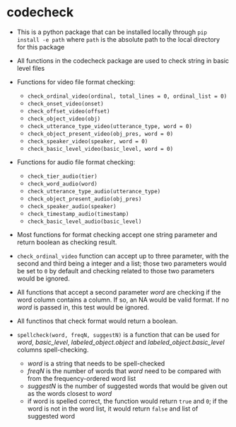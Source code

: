 # codecheck

- This is a python package that can be installed locally through `pip install -e path` where `path` is the absolute path to the local directory for this package

- All functions in the codecheck package are used to check string in basic level files

- Functions for video file format checking:
  - `check_ordinal_video(ordinal, total_lines = 0, ordinal_list = 0)`
  - `check_onset_video(onset)`
  - `check_offset_video(offset)`
  - `check_object_video(obj)`
  - `check_utterance_type_video(utterance_type, word = 0)`
  - `check_object_present_video(obj_pres, word = 0)`
  - `check_speaker_video(speaker, word = 0)`
  - `check_basic_level_video(basic_level, word = 0)`
  
- Functions for audio file format checking:
  - `check_tier_audio(tier)`
  - `check_word_audio(word)`
  - `check_utterance_type_audio(utterance_type)`
  - `check_object_present_audio(obj_pres)`
  - `check_speaker_audio(speaker)`
  - `check_timestamp_audio(timestamp)`
  - `check_basic_level_audio(basic_level)`

- Most functions for format checking accept one string parameter and return boolean as checking result.

- `check_ordinal_video` function can accept up to three parameter, with the second and third being a integer and a list; those two parameters would be set to `0` by default and checking related to those two parameters would be ignored. 

- All functions that accept a second parameter *word* are checking if the word column contains a column. If so, an NA would be valid format. If no *word* is passed in, this test would be ignored. 

- All functinos that check format would return a boolean.

- `spellcheck(word, freqN, suggestN)` is a function that can be used for *word*, *basic_level*, *labeled_object.object* and *labeled_object.basic_level* columns spell-checking.
  - *word* is a string that needs to be spell-checked
  - *freqN* is the number of words that *word* need to be compared with from the frequency-ordered word list
  - *suggestN* is the number of suggested words that would be given out as the words closest to *word*
  - if word is spelled correct, the function would return `true` and `0`; if the word is not in the word list, it would return `false` and list of suggested word
